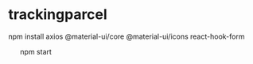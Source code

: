 # trackingparcel
npm install axios @material-ui/core @material-ui/icons react-hook-form 
<ul/>npm start
